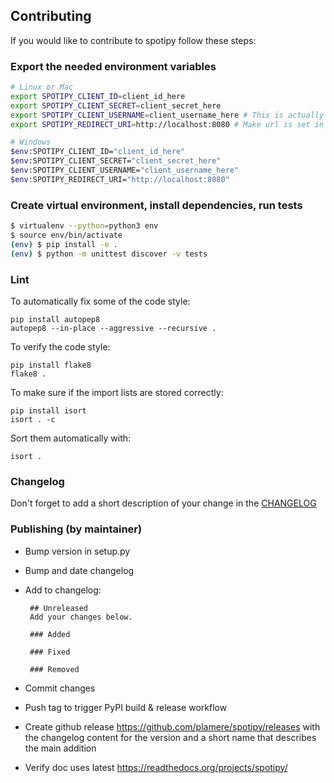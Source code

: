 ## Contributing

If you would like to contribute to spotipy follow these steps:

### Export the needed environment variables

```bash
# Linux or Mac
export SPOTIPY_CLIENT_ID=client_id_here
export SPOTIPY_CLIENT_SECRET=client_secret_here
export SPOTIPY_CLIENT_USERNAME=client_username_here # This is actually an id not spotify display name and can be found [here](https://www.spotify.com/us/account/overview/)
export SPOTIPY_REDIRECT_URI=http://localhost:8080 # Make url is set in app you created to get your ID and SECRET

# Windows
$env:SPOTIPY_CLIENT_ID="client_id_here"
$env:SPOTIPY_CLIENT_SECRET="client_secret_here"
$env:SPOTIPY_CLIENT_USERNAME="client_username_here" 
$env:SPOTIPY_REDIRECT_URI="http://localhost:8080" 
```

### Create virtual environment, install dependencies, run tests

```bash
$ virtualenv --python=python3 env
$ source env/bin/activate
(env) $ pip install -e . 
(env) $ python -m unittest discover -v tests
```

### Lint

To automatically fix some of the code style:

    pip install autopep8
    autopep8 --in-place --aggressive --recursive .

To verify the code style:

    pip install flake8
    flake8 .

To make sure if the import lists are stored correctly:

    pip install isort
    isort . -c

Sort them automatically with:

    isort .

### Changelog

Don't forget to add a short description of your change in the [CHANGELOG](CHANGELOG.md)

### Publishing (by maintainer)

- Bump version in setup.py
- Bump and date changelog
- Add to changelog:

       ## Unreleased
       Add your changes below.

       ### Added

       ### Fixed

       ### Removed

- Commit changes
- Push tag to trigger PyPI build & release workflow
- Create github release <https://github.com/plamere/spotipy/releases> with the changelog content
   for the version and a short name that describes the main addition
- Verify doc uses latest <https://readthedocs.org/projects/spotipy/>
